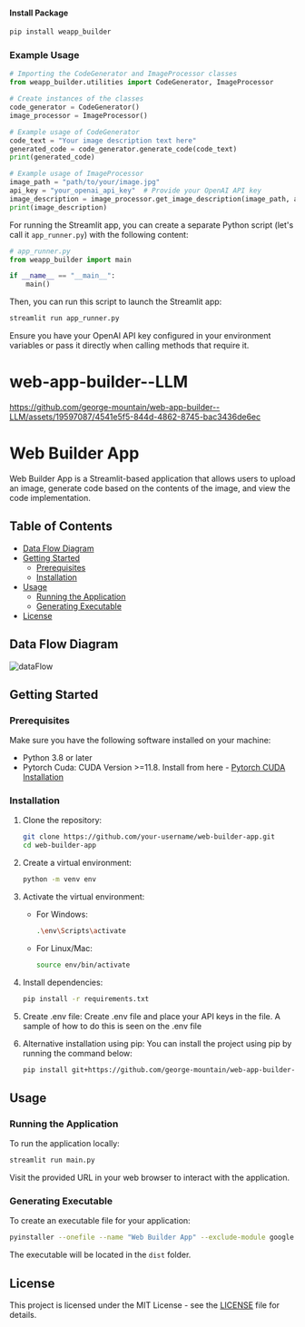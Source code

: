 #### Install Package

```bash
pip install weapp_builder
```


### Example Usage

```python
# Importing the CodeGenerator and ImageProcessor classes
from weapp_builder.utilities import CodeGenerator, ImageProcessor

# Create instances of the classes
code_generator = CodeGenerator()
image_processor = ImageProcessor()

# Example usage of CodeGenerator
code_text = "Your image description text here"
generated_code = code_generator.generate_code(code_text)
print(generated_code)

# Example usage of ImageProcessor
image_path = "path/to/your/image.jpg"
api_key = "your_openai_api_key"  # Provide your OpenAI API key
image_description = image_processor.get_image_description(image_path, api_key)
print(image_description)
```

For running the Streamlit app, you can create a separate Python script (let's call it `app_runner.py`) with the following content:

```python
# app_runner.py
from weapp_builder import main

if __name__ == "__main__":
    main()
```

Then, you can run this script to launch the Streamlit app:

```bash
streamlit run app_runner.py
```


Ensure you have your OpenAI API key configured in your environment variables or pass it directly when calling methods that require it.


# web-app-builder--LLM

https://github.com/george-mountain/web-app-builder--LLM/assets/19597087/4541e5f5-844d-4862-8745-bac3436de6ec


# Web Builder App

Web Builder App is a Streamlit-based application that allows users to upload an image, generate code based on the contents of the image, and view the code implementation.

## Table of Contents
- [Data Flow Diagram](#data-flow-diagram)
- [Getting Started](#getting-started)
  - [Prerequisites](#prerequisites)
  - [Installation](#installation)
- [Usage](#usage)
  - [Running the Application](#running-the-application)
  - [Generating Executable](#generating-executable)
- [License](#license)


## Data Flow Diagram
![dataFlow](https://github.com/george-mountain/web-app-builder--LLM/assets/19597087/827cfd54-ef13-4040-8184-8a93f097b5af)



## Getting Started

### Prerequisites

Make sure you have the following software installed on your machine:

- Python 3.8 or later
- Pytorch Cuda: CUDA Version >=11.8. Install from here - [Pytorch CUDA Installation](https://pytorch.org/)

### Installation

1. Clone the repository:

   ```bash
   git clone https://github.com/your-username/web-builder-app.git
   cd web-builder-app
   ```

2. Create a virtual environment:

   ```bash
   python -m venv env
   ```

3. Activate the virtual environment:

   - For Windows:

     ```bash
     .\env\Scripts\activate
     ```

   - For Linux/Mac:

     ```bash
     source env/bin/activate
     ```

4. Install dependencies:

   ```bash
   pip install -r requirements.txt
   ```

5. Create .env file:
    Create .env file and place your API keys in the file. A sample of how to do this is seen on the .env file


6. Alternative installation using pip:
    You can install the project using pip by running the command below:

   ```bash
   pip install git+https://github.com/george-mountain/web-app-builder--LLM
   ```


## Usage

### Running the Application

To run the application locally:

```bash
streamlit run main.py
```

Visit the provided URL in your web browser to interact with the application.

### Generating Executable

To create an executable file for your application:

```bash
pyinstaller --onefile --name "Web Builder App" --exclude-module google.api main.py
```

The executable will be located in the `dist` folder.


## License

This project is licensed under the MIT License - see the [LICENSE](https://opensource.org/license/mit/) file for details.
```
